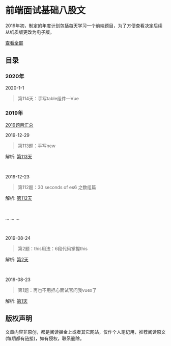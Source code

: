 # 前端面试基础八股文

2019年初，制定的年度计划包括每天学习一个前端题目，为了方便查看决定后续从纸质版更改为电子版。

[查看全部](https://github.com/neptoo/one-step/issues)

## 目录

### 2020年

2020-1-1

> 第114天：手写table组件—Vue

### 2019年

[2019题目汇总](category/All.md)

2019-12-29

> 第113题：手写new

解析: [第113天](https://github.com/neptoo/one-step/issues/113)

<br />

2019-12-23

> 第112题：30 seconds of es6 之数组篇

解析: [第112天](https://github.com/neptoo/one-step/issues/112)

<br />

... ... ...

<br>

2019-08-24

> 第2题：this用法：6段代码掌握this 

解析:  [第2天](https://github.com/neptoo/one-step/issues/2)

<br />

2019-08-23

> 第1题：再也不用担心面试官问我vuex了

解析: [第1天](https://github.com/neptoo/one-step/issues/1)
<br />

## 版权声明
文章内容非原创，都是阅读掘金上或者其它网站，仅作个人笔记用，推荐阅读原文(每期都有链接)，如有侵权，联系删除。
